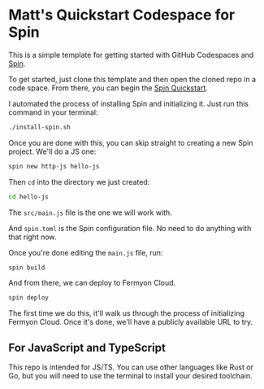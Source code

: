 # Matt's Quickstart Codespace for Spin

This is a simple template for getting started with GitHub Codespaces and [Spin](https://developer.fermyon.com/spin).

To get started, just clone this template and then open the cloned repo in a code space. From there, you can begin the [Spin Quickstart](https://developer.fermyon.com/spin/quickstart).

I automated the process of installing Spin and initializing it. Just run this command in your terminal:

```bash
./install-spin.sh
```

Once you are done with this, you can skip straight to creating a new Spin project. We'll do a JS one:

```bash
spin new http-js hello-js
```

Then `cd` into the directory we just created:

```bash
cd hello-js
```

The `src/main.js` file is the one we will work with.

And `spin.toml` is the Spin configuration file. No need to do anything with that right now.

Once you're done editing the `main.js` file, run:

```bash
spin build
```

And from there, we can deploy to Fermyon Cloud.

```bash
spin deploy
```

The first time we do this, it'll walk us through the process of initializing Fermyon Cloud. Once it's done, we'll have a publicly available URL to try.

## For JavaScript and TypeScript

This repo is intended for JS/TS. You can use other languages like Rust or Go, but you will need to use the terminal to install your desired toolchain.
